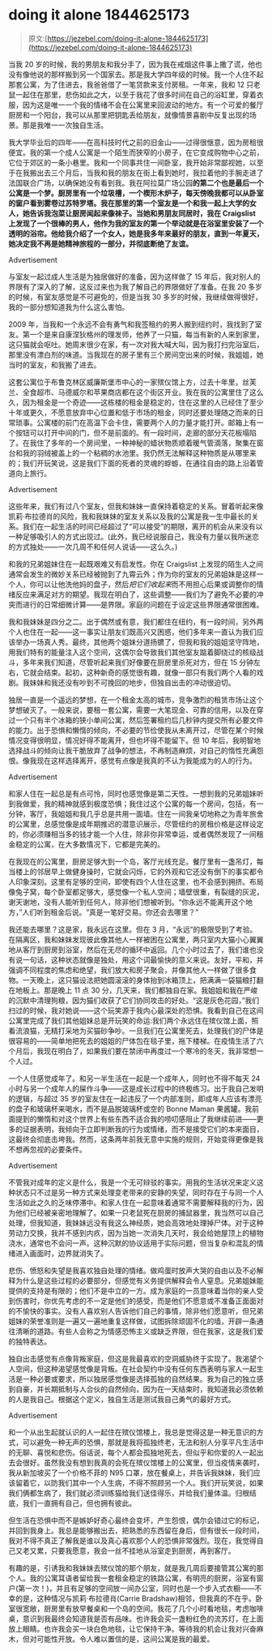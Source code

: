 # doing it alone 1844625173

> 原文:[https://jezebel.com/doing-it-alone-1844625173](https://jezebel.com/doing-it-alone-1844625173)

当我 20 岁的时候，我的男朋友和我分手了，因为我在戒烟这件事上撒了谎，他也没有像他说的那样搬到另一个国家去。那是我大学四年级的时候。我一个人住不起那套公寓，为了住进去，我爸爸借了一笔贷款来支付房租。一年来，我和 12 只老鼠一起住在那里，悲伤如此之大，以至于我花了很多时间在自己的浴缸里，穿着衣服，因为这是唯一一个我的情绪不会在公寓里来回波动的地方。有一个可爱的餐厅厨房和一个阳台，我可以从那里把钥匙丢给朋友，就像情景喜剧中反复出现的场景。那是我唯一一次独自生活。

我大学毕业后的四年——在高科技时代之前的旧金山——过得很惬意，因为房租很便宜。我的第一个成人公寓是一个陌生而狭窄的小房子，在它变成购物中心之前，它位于郊区的一条小巷里。我和一个同事共住一间卧室，我开始非常鄙视她，以至于在我搬出去三个月后，当我和我的朋友在街上看到她时，我拉着他的手腕走进了法国联合广场，以确保她没有看到我。我在阿拉莫广场公园**的第二个也是最后一个公寓是一个梦。厨房里有一个垃圾槽，一个楔形木炉子，每天傍晚我都可以从卧室的窗户看到雾卷过苏特罗塔。我在那里的第一个室友是一个和我一起上大学的女人，她告诉我泡菜让厨房闻起来像袜子。当她和男朋友同居时，我在 Craigslist 上发现了一个很棒的男人，他作为我的室友的第一个举动就是在浴室里安装了一个透明的浴帘。他给我介绍了一个女人，她是我多年来最好的朋友，直到一年夏天，她决定我不再是她精神旅程的一部分，并彻底断绝了友谊。** 

<label class="bxm4mm-13 juykRM">Advertisement</label>

与室友一起过成人生活是为独居做好的准备，因为这样做了 15 年后，我对别人的界限有了深入的了解，这反过来也为我了解自己的界限做好了准备。在我 20 多岁的时候，有室友感觉是不可避免的，但是当我 30 多岁的时候，我继续做得很好，我的一部分想知道我为什么这么害怕。

2009 年，当我和一个永远不会有勇气和我签租约的男人搬到纽约时，我找到了室友。第一个是来自康涅狄格州的理发师，他养了一只猫，每当有新的人来到家里，这只猫就会呕吐。她周末很少在家，有一次对我大喊大叫，因为我打扫完浴室后，那里没有漂白剂的味道。当我现在的房子里有三个房间空出来的时候，我姐姐，她当时的室友，和我搬了进去。

这套公寓位于布鲁克林区威廉斯堡市中心的一家殡仪馆上方，过去十年里，丝芙兰、全食超市、马德威尔和苹果商店都在这个街区开业。我在我的公寓里住了这么久，因为租金是一个奇迹——这栋楼的租金是稳定的，住在这里的人已经住了至少十年或更久，不愿意放弃中心位置和低于市场的租金，同时还要处理随之而来的日常琐事。公寓楼的前门在高温下会卡住，需要两个人的力量才能打开。邮箱上有一个按钮可以打开中间的门，但不是前面的。有一段时间，走廊的部分天花板塌陷了。在我住了多年的一个房间里，一种神秘的蜡状物质顺着暖气管滴落，聚集在窗台和我的羽绒被盖上的一个粘稠的水池里。我仍然无法解释这种物质是从哪里来的；我们开玩笑说，这是我们下面的死者的灵魂的蜉蝣，在通往自由的路上沿着管道向上旅行。

<label class="bxm4mm-13 juykRM">Advertisement</label>

这些年来，我们有过八个室友，但我和妹妹一直保持着稳定的关系。冒着听起来像凯莉·布拉德肖的风险，我和我妹妹的室友关系以及我的公寓是我一生中最长的关系。我们在一起生活的时间已经超过了“可以接受”的期限，离开的机会从来没有以一种足够吸引人的方式出现过。(此外，我已经说服自己，我没有力量以我所迷恋的方式独处——一次几周不和任何人说话——这么久。)

和我的兄弟姐妹住在一起既艰难又有启发性。你在 Craigslist 上发现的陌生人之间通常会发生的微妙关系已经被抛到了九霄云外；作为你的室友的兄弟姐妹是这样一个人，你可以让他洗他妈的盘子，然后*把它们收起来*而不用担心后果或调整你的情绪反应来满足对方的期望。我现在明白了，这些调整——我们为了避免不必要的冲突而进行的日常细微计算——是界限。家庭的问题在于设定这些界限通常很困难。

我和我妹妹是四分之二。出于偶然或有意，我们都住在纽约，有一段时间，另外两个人也住在一起——这一事实让朋友们既高兴又困惑，他们多年来一直认为我们应该举办一场真人秀。最终，其他两个姐妹分道扬镳了，但我和我的姐姐坚守阵地，用我们特有的能量注入这个空间，这偶尔会导致我们其他室友踮着脚绕过的核级战斗，多年来我们知道，尽管听起来我们好像要在厨房里杀死对方，但在 15 分钟左右，它就会结束。起初，这种新奇的感觉很有趣，就像一部只有我们两个人看的戏剧。我妹妹和我还没有吵到不可挽回的地步，但独自出击的冲动很迫切。

独居一直是一个遥远的梦想，在一个租金太高的城市，竞争激烈的租赁市场让这个梦想破灭了。一般来说，要租一套公寓，需要一大笔现金、可靠的信用，以及在穿过一个只有半个冰箱的狭小单间公寓，然后签署租约后几秒钟内提交所有必要文件的能力。出于恐惧和懒惰的倾向，不必要的节俭使我从未离开过，尽管在某个时候情况变得很明显，情况好得不能离开，但也坏得不能留下。但 10 年后，我明智地选择战斗的倾向让我干脆放弃了战争的想法，不再制造麻烦，对自己的惰性充满怨恨。像我现在这样选择离开，感觉有点像是我真的不认为我能成为的人的行为。

<label class="bxm4mm-13 juykRM">Advertisement</label>

和家人住在一起总是有点可怜，同时也感觉像是第二天性。一想到我的兄弟姐妹听到我做爱，我的精神就感到极度恐惧；我住过这个公寓的每一个房间，包括，有一分钟，客厅，我姐姐和我几乎总是共用一面墙。住在一间我亲切地称之为青年旅舍的公寓里，总感觉像是成年期推迟的潜意识展示，尽管纽约的房租价格是这样设定的，你必须赚相当多的钱才能一个人住，除非你非常幸运，或者偶然发现了一间租金稳定的公寓，在大多数情况下，它都是完美的。

在我现在的公寓里，厨房足够大到一个岛，客厅光线充足。餐厅里有一盏吊灯，每当楼上的邻居早上做健身操时，它就会闪烁，它的外观和它还没有倒下的事实都令人印象深刻。这里有足够的空间，即使有四个人住在这里，也不会感到拥挤。布局像兔子窝，每个卧室都足够大，感觉像一个私人空间；墙壁很重，有裂缝的灰泥，谢天谢地，没有人能听到任何人，除非他们想被听到。“你永远不能离开这个地方，”人们听到租金后说。“真是一笔好交易。你还会去哪里？”

我还能去哪里？这是家，我永远在这里。但在 3 月，“永远”的极限受到了考验。在隔离区，我和妹妹发现彼此像其他人一样被困在公寓里，两只室内大猫小心翼翼地从客厅到厨房到浴室，然后在无尽的循环中返回。几个小时过去了，我们谁也没有说一句话，这种状态就像是独处，用这个词最愉快的意义来说。友好，平和，并强调不同程度的焦虑和绝望，我们放大和房子聚会，并像其他人一样做了很多食物。一天晚上，这只猫设法把她圆滚滚的身体抬到冰箱顶上，把满满一袋猫粮打翻在地板上。那是晚上 11 点 30 分，几天来，我们都独自在家。我姐姐和我在严峻的沉默中清理狗粮，因为猫们收获了它们协同攻击的好处。“这是灰色花园，”我们扫过的时候，我对她说——这个玩笑源于我内心最深处的恐惧。我看到自己在这间公寓里完成了我们其他姐妹总是开玩笑的命运:我们两个永远住在殡仪馆上面，照看流浪猫，无精打采地为买猫砂争吵。一旦我们在公寓里死去，处理我们的尸体是很容易的——简单地把死去的姐姐的尸体包在毯子里，拖下楼梯。在疫情生活了六个月后，我现在明白了，如果我们要在禁闭中再度过一个寒冷的冬天，我非常想一个人过。

一个人住感觉成年了。和另一半生活在一起是一个成年人，同时也不得不每天 24 小时与另一个成年人的屎作斗争——这是成长过程中的终极练习。出于我自己发明的逻辑，与超过 35 岁的室友住在一起违反了一个内部准则，即成年人应该有漂亮的盘子和玻璃杯来喝水，而不是品脱玻璃杯或空的 Bonne Maman 果酱罐。我前面提到的懒惰和对这个世界上有些东西不适合我的唠叨感阻止了我继续前进——更多的证据表明，我倾向于立即判断我的行为或情绪，而不是接受它们的本来面目，这最终会彻底击垮我。然而，这条两年前我无意中实施的规则，开始变得更像是我不想再忽视的必要条件。

<label class="bxm4mm-13 juykRM">Advertisement</label>

不管我对成年的定义是什么，我是一个无可辩驳的事实。用我的生活状况来定义这种状态只不过是另一种方式来处理变老带来的安静的失望，同时存在于与同一个人生活如此之久的乏味停滞中。和家人住在一起意味着通常不需要解释我的行为，因为他们已经被亲密地理解了。如果一只老鼠死在厨房的捕鼠器里，我当然可以自己处理，但我知道，我妹妹远没有我这么神经质，她会高效地处理掉尸体。对于这种劳动力交换，我并不感到内疚，因为当她一次消失几天时，我会给她屋顶上的植物浇水，通常也不会问一声。这种沉默的协议适用于实际问题，但当复杂和混乱的情绪进入画面时，边界就消失了。

悲伤、愤怒和失望是我喜欢独自处理的情绪。做鸡蛋时放声大哭的自由以及不必解释为什么是这些过程的必要部分，但感觉有义务提供解释会令人窒息。兄弟姐妹能提供的支持是有限的；他们不是中立的一方。成为家庭的一员意味着当你的亲人受到伤害时，你优先考虑的不一定是他们的感受，而是他们不愿意或不准备正面面对的不愉快的事实。没有人喜欢别人告诉他们自己的事情，除非他们愿意听，但兄弟姐妹的荣誉准则是一遍又一遍地重复这样做，试图拆除顽固不化的墙，开辟一条通往清晰的道路。有些人会称之为情感恐怖主义或缺乏界限，但在我家，这是我们爱的独特表达。

独自出击感觉有点像背叛家庭，但这是我最喜欢的空洞威胁终于实现了。我渴望个人空间，但这种渴望感觉像是背叛。在社会契约中没有任何东西表明与家人一起生活是一种必要或要求，所以独居感觉像是选择孤独的自然结果。我为自己的独立感到自豪，并长期抵制与人合伙的自然倾向，因为在一天结束时，我知道我必须依赖的人是我自己。根据这个定义，独自生活是测试我自己勇气的最好方式。

<label class="bxm4mm-13 juykRM">Advertisement</label>

和一个从出生起就认识的人一起住在殡仪馆楼上，我总是觉得这是一种无意识的方式，可以避免一种无声的恐惧，那就是我将孤独终老，无法和别人分享平凡生活中的无聊、喜悦和悲伤。俗话说，每个人都会孤独地死去，但似乎和你爱的人一起出去会很好。虽然我没有想到我真的会死在殡仪馆楼上的公寓里，但当疫情来袭时，我从新加坡买了一个价格不菲的 N95 口罩，放在餐桌上，并告诉我妹妹，我们应该留着它，以防我们其中一个人生病，不得不照顾另一个人。我们开玩笑说，如果我们俩都生病了，我们就必须训练猫给我们送佳得乐，并给我们量体温。归根结底，我们一直拥有自己，但也拥有彼此。

但生活在恐惧中而不是嫉妒好奇心最终会变坏，产生怨恨，偶尔会错过它的标记，并回到我身上。我总是能够搬出去，把熟悉的东西留在身后，但有很长一段时间，我对不得不真正了解我是谁以及真心喜欢那个人的恐惧非常强烈。现在，我觉得自己又老又累，只要我愿意，我会一丝不挂地从浴室走到厨房，再到客厅。

有趣的是，引诱我和我妹妹去殡仪馆的那个朋友，就是我几周后要接管其公寓的那个人。我的公寓耳语者留给我一套租金稳定的铁路公寓，有明亮的厨房，浴室有窗户(第一次！)，并且有足够的空间放一间办公室，同时也是一个步入式衣橱——不幸的是，这种情况与凯莉·布拉德肖(Carrie Bradshaw)相邻，但我真的不在乎。卧室很宽敞，厨房里有放早餐桌和一个岛的空间。我花了几个小时看地毯，考虑咖啡桌，意识到我最终会知道我是否有品味。也许我会买一盏粉红色的流苏灯，在上面放上眼睛。也许我会买一块白色地毯，让它保持干净。等待我的机会让我对兴奋麻木，但对可能性开放。令人难以置信的是，这间公寓是我的最爱。